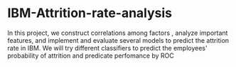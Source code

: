 # IBM-Attrition-rate-analysis


In this project, we construct correlations among factors , analyze important features, and 
implement and evaluate several models to predict the attrition rate in IBM. We will try different
classifiers to predict the employees' probability of attrition and predicate perfomance by ROC
